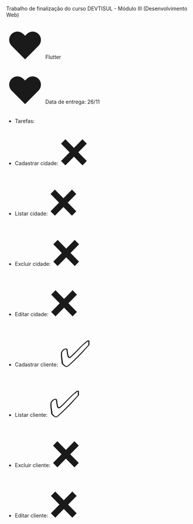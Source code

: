 

Trabalho de finalização do curso DEVTISUL - Módulo III (Desenvolvimento Web)

<span style='font-size:100px;'>&#10084;</span> Flutter <br>
<span style='font-size:100px;'>&#10084;</span> Data de entrega: 26/11

- Tarefas: 
 - Cadastrar cidade: <span style='font-size:100px;'>&#10060;</span>
 - Listar cidade: <span style='font-size:100px;'>&#10060;</span>
 - Excluir cidade: <span style='font-size:100px;'>&#10060;</span>
 - Editar cidade: <span style='font-size:100px;'>&#10060;</span>

 - Cadastrar cliente: <span style='font-size:100px;'>&#9989;</span>
 - Listar cliente: <span style='font-size:100px;'>&#9989;</span>
 - Excluir cliente: <span style='font-size:100px;'>&#10060;</span>
 - Editar cliente: <span style='font-size:100px;'>&#10060;</span>
